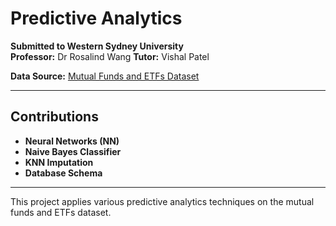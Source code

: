 # Predictive Analytics

**Submitted to Western Sydney University**  
**Professor:** Dr Rosalind Wang
**Tutor:** Vishal Patel


**Data Source:** [Mutual Funds and ETFs Dataset](https://www.kaggle.com/datasets/stefanoleone992/mutual-funds-and-etfs)

---

## Contributions

- **Neural Networks (NN)**
- **Naive Bayes Classifier**
- **KNN Imputation**
- **Database Schema**

---

This project applies various predictive analytics techniques on the mutual funds and ETFs dataset.
